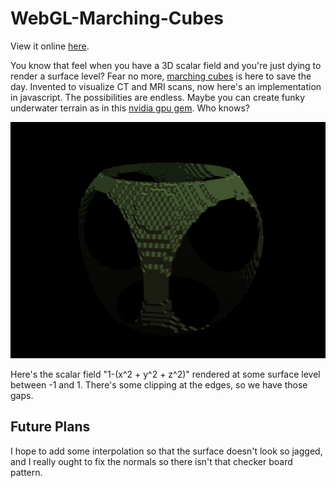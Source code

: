 # WebGL-Marching-Cubes

View it online [here](https://josephsullivan256.github.io/WMC/index.html).

You know that feel when you have a 3D scalar field and you're just dying to render a surface level? Fear no more, [marching cubes](https://en.wikipedia.org/wiki/Marching_cubes) is here to save the day. Invented to visualize CT and MRI scans, now here's an implementation in javascript. The possibilities are endless. Maybe you can create funky underwater terrain as in this [nvidia gpu gem](https://developer.nvidia.com/gpugems/gpugems3/part-i-geometry/chapter-1-generating-complex-procedural-terrains-using-gpu). Who knows?

![image](https://github.com/JosephSullivan256/WebGL-Marching-Cubes/blob/master/marching-cubes3.png?raw=true)

Here's the scalar field "1-(x^2 + y^2 + z^2)" rendered at some surface level between -1 and 1. There's some clipping at the edges, so we have those gaps.

## Future Plans

I hope to add some interpolation so that the surface doesn't look so jagged, and I really ought to fix the normals so there isn't that checker board pattern.
